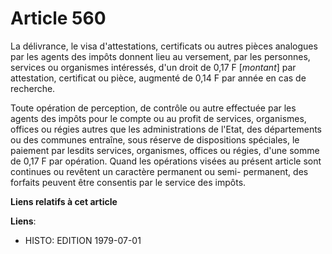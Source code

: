 # Article 560

La délivrance, le visa d'attestations, certificats ou autres pièces analogues par les agents des impôts donnent lieu au
versement, par les personnes, services ou organismes intéressés, d'un droit de 0,17 F [*montant*] par attestation, certificat
ou pièce, augmenté de 0,14 F par année en cas de recherche.

Toute opération de perception, de contrôle ou autre effectuée par les agents des impôts pour le compte ou au profit de
services, organismes, offices ou régies autres que les administrations de l'Etat, des départements ou des communes entraîne,
sous réserve de dispositions spéciales, le paiement par lesdits services, organismes, offices ou régies, d'une somme de 0,17
F par opération. Quand les opérations visées au présent article sont continues ou revêtent un caractère permanent ou semi-
permanent, des forfaits peuvent être consentis par le service des impôts.

**Liens relatifs à cet article**

**Liens**:

  - HISTO: EDITION 1979-07-01
